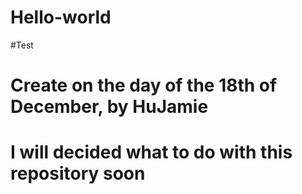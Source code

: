 # Hello-world
#Test
# Create on the day of the 18th of December, by HuJamie
# I will decided what to do with this repository soon
